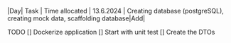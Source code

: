 |Day| Task | Time allocated
| 13.6.2024 | Creating database (postgreSQL), creating mock data, scaffolding database|Add|

TODO
[] Dockerize application
[] Start with unit test
[] Create the DTOs
